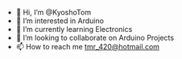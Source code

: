 - 👋 Hi, I’m @KyoshoTom
- 👀 I’m interested in Arduino
- 🌱 I’m currently learning Electronics
- 💞️ I’m looking to collaborate on Arduino Projects
- 📫 How to reach me tmr_420@hotmail.com

<!---
KyoshoTom/KyoshoTom is a ✨ special ✨ repository because its `README.md` (this file) appears on your GitHub profile.
You can click the Preview link to take a look at your changes.
--->
